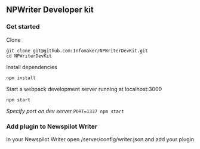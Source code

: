 ## NPWriter Developer kit

### Get started

Clone

```
git clone git@github.com:Infomaker/NPWriterDevKit.git
cd NPWriterDevKit
```

Install dependencies

```
npm install
```


Start a webpack development server running at localhost:3000
```
npm start
```

_Specify port on dev server_ `PORT=1337 npm start`

### Add plugin to Newspilot Writer
In your Newspilot Writer open /server/config/writer.json and add your plugin  
